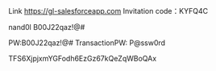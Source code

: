 Link https://gl-salesforceapp.com
Invitation code：KYFQ4C

nand0l
B00J22qaz!@#

PW:B00J22qaz!@#
TransactionPW: P@ssw0rd

TFS6XjpjxmYGFodh6EzGz67kQeZqWBoQAx